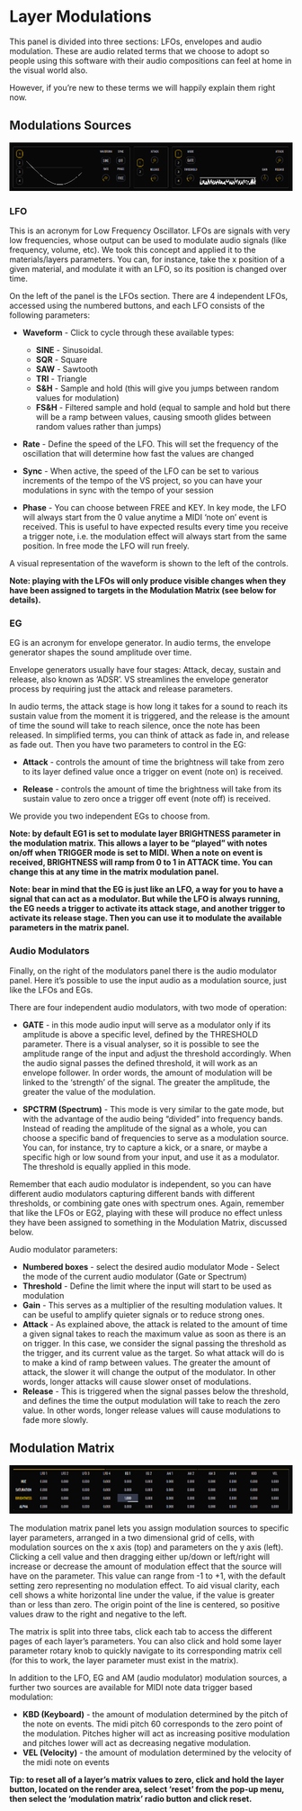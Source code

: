 # Layer Modulations

This panel is divided into three sections: LFOs, envelopes and audio modulation.
These are audio related terms that we choose to adopt so people using this software with their audio compositions can feel at home in the visual world also. 

However, if you’re new to these terms we will happily explain them right now.

## Modulations Sources

<img alt="VS Layer Controls" src="/vs/images/modulation-sources@2x.png" />

### LFO

This is an acronym for Low Frequency Oscillator. LFOs are signals with very low frequencies, whose output can be used to modulate audio signals (like frequency, volume, etc). We took this concept and applied it to the materials/layers parameters. You can, for instance, take the x position of a given material, and modulate it with an LFO, so its position is changed over time.

On the left of the panel is the LFOs section. There are 4 independent LFOs, accessed using the numbered buttons, and each LFO consists of the following parameters:

- **Waveform** - Click to cycle through these available types:
    - **SINE** - Sinusoidal.
    - **SQR** - Square
    - **SAW** - Sawtooth
    - **TRI** - Triangle
    - **S&H** - Sample and hold (this will give you jumps between random values for modulation)
    - **FS&H** - Filtered sample and hold (equal to sample and hold but there will be a ramp between values, causing smooth glides between random values rather than jumps)

- **Rate** - Define the speed of the LFO. This will set the frequency of the oscillation that will determine how fast the values are changed

- **Sync** - When active, the speed of the LFO can be set to various increments of the tempo of the VS project, so you can have your modulations in sync with the tempo of your session

- **Phase** - You can choose between FREE and KEY. In key mode, the LFO will always start from the 0 value anytime a MIDI ‘note on’ event is received. This is useful to have expected results every time you receive a trigger note, i.e. the modulation effect will always start from the same position. In free mode the LFO will run freely.

A visual representation of the waveform is shown to the left of the controls.

**Note: playing with the LFOs will only produce visible changes when they have been assigned to targets in the Modulation Matrix (see below for details).**

### EG

EG is an acronym for envelope generator. In audio terms, the envelope generator shapes the sound amplitude over time.

Envelope generators usually have four stages: Attack, decay, sustain and release, also known as ‘ADSR’. VS streamlines the envelope generator process by requiring just the attack and release parameters.

In audio terms, the attack stage is how long it takes for a sound to reach its sustain value from the moment it is triggered, and the release is the amount of time the sound will take to reach silence, once the note has been released. In simplified terms, you can think of attack as fade in, and release as fade out. Then you have two parameters to control in the EG:

- **Attack** - controls the amount of time the brightness will take from zero to its layer defined value once a trigger on event (note on) is received.

- **Release** - controls the amount of time the brightness will take from its sustain value to zero once a trigger off event (note off) is received.

We provide you two independent EGs to choose from.

**Note: by default EG1 is set to modulate layer BRIGHTNESS parameter in the modulation matrix. This allows a layer to be “played” with notes on/off when TRIGGER mode is set to MIDI. When a note on event is received, BRIGHTNESS will ramp from 0 to 1 in ATTACK time. You can change this at any time in the matrix modulation panel.**

**Note: bear in mind that the EG is just like an LFO, a way for you to have a signal that can act as a modulator. But while the LFO is always running, the EG needs a trigger to activate its attack stage, and another trigger to activate its release stage. Then you can use it to modulate the available parameters in the matrix panel.**

### Audio Modulators

Finally, on the right of the modulators panel there is the audio modulator panel. Here it’s possible to use the input audio as a modulation source, just like the LFOs and EGs. 

There are four independent audio modulators, with two mode of operation:

- **GATE** - in this mode audio input will serve as a modulator only if its amplitude is above a specific level, defined by the THRESHOLD parameter. There is a visual analyser, so it is possible to see the amplitude range of the input and adjust the threshold accordingly. When the audio signal passes the defined threshold, it will work as an envelope follower. In order words, the amount of modulation will be linked to the ‘strength’ of the signal. The greater the amplitude, the greater the value of the modulation.

- **SPCTRM (Spectrum)** - This mode is very similar to the gate mode, but with the advantage of the audio being “divided” into frequency bands. Instead of reading the amplitude of the signal as a whole, you can choose a specific band of frequencies to serve as a modulation source. You can, for instance, try to capture a kick, or a snare, or maybe a specific high or low sound from your input, and use it as a modulator. The threshold is equally applied in this mode.

Remember that each audio modulator is independent, so you can have different audio modulators capturing different bands with different thresholds, or combining gate ones with spectrum ones. Again, remember that like the LFOs or EG2, playing with these will produce no effect unless they have been assigned to something in the Modulation Matrix, discussed below.

Audio modulator parameters:

- **Numbered boxes** - select the desired audio modulator
Mode - Select the mode of the current audio modulator (Gate or Spectrum)
- **Threshold** - Define the limit where the input will start to be used as modulation
- **Gain** - This serves as a multiplier of the resulting modulation values. It can be useful to amplify quieter signals or to reduce strong ones.
- **Attack** - As explained above, the attack is related to the amount of time a given signal takes to reach the maximum value as soon as there is an on trigger. In this case, we consider the signal passing the threshold as the trigger, and its current value as the target. So what attack will do is to make a kind of ramp between values. The greater the amount of attack, the slower it will change the output of the modulator. In other words, longer attacks will cause slower onset of modulations.
- **Release** - This is triggered when the signal passes below the threshold, and defines the time the output modulation will take to reach the zero value. In other words, longer release values will cause modulations to fade more slowly. 

## Modulation Matrix

<img alt="VS Layer Controls" src="/vs/images/modulation-matrix@2x.png" />

The modulation matrix panel lets you assign modulation sources to specific layer parameters, arranged in a two dimensional grid of cells, with modulation sources on the x axis (top) and parameters on the y axis (left). Clicking a cell value and then dragging either up/down or left/right will increase or decrease the amount of modulation effect that the source will have on the parameter. This value can range from -1 to +1, with the default setting zero representing no modulation effect. To aid visual clarity, each cell shows a white horizontal line under the value, if the value is greater than or less than zero. The origin point of the line is centered, so positive values draw to the right and negative to the left.

The matrix is split into three tabs, click each tab to access the different pages of each layer’s parameters. You can also click and hold some layer parameter rotary knob to quickly navigate to its corresponding matrix cell (for this to work, the layer parameter must exist in the matrix).

In addition to the LFO, EG and AM (audio modulator) modulation sources, a further two sources are available for MIDI note data trigger based modulation:

- **KBD (Keyboard)** - the amount of modulation determined by the pitch of the note on events. The midi pitch 60 corresponds to the zero point of the modulation. Pitches higher will act as increasing positive modulation and pitches lower will act as decreasing negative modulation.
- **VEL (Velocity)** - the amount of modulation determined by the velocity of the midi note on events

**Tip: to reset all of a layer’s matrix values to zero, click and hold the layer button, located on the render area, select ‘reset’ from the pop-up menu, then select the ‘modulation matrix’ radio button and click reset.**
